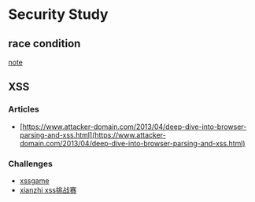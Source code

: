 # Security Study

## race condition

[note](https://github.com/iohehe/security_study/blob/master/race_condition.org)


## XSS

### Articles
- [https://www.attacker-domain.com/2013/04/deep-dive-into-browser-parsing-and-xss.html](https://www.attacker-domain.com/2013/04/deep-dive-into-browser-parsing-and-xss.html)

### Challenges
- [xssgame](https://github.com/sqlsec/xssgame)
- [xianzhi xss挑战赛](https://github.com/r00tuser111/xianzhi_xss)

